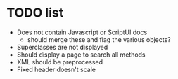 # TODO list

  - Does not contain Javascript or ScriptUI docs
    * should merge these and flag the various objects?
  - Superclasses are not displayed
  - Should display a page to search all methods
  - XML should be preprocessed
  - Fixed header doesn't scale

